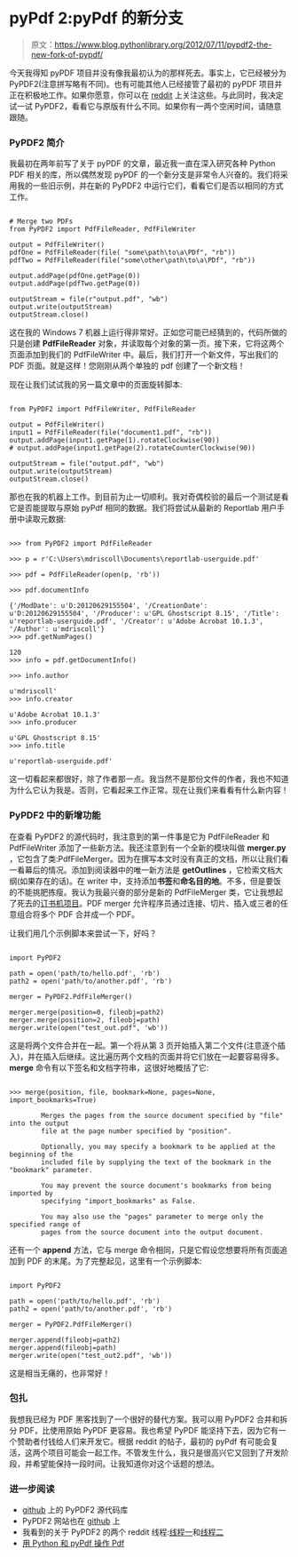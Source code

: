 # pyPdf 2:pyPdf 的新分支

> 原文：<https://www.blog.pythonlibrary.org/2012/07/11/pypdf2-the-new-fork-of-pypdf/>

今天我得知 pyPDF 项目并没有像我最初认为的那样死去。事实上，它已经被分为 PyPDF2(注意拼写略有不同)。也有可能其他人已经接管了最初的 pyPDF 项目并正在积极地工作。如果你愿意，你可以在 [reddit](http://www.reddit.com/r/Python/comments/wcsl7/an_intro_to_pyfpdf_a_simple_python_pdf_generation/) 上关注这些。与此同时，我决定试一试 PyPDF2，看看它与原版有什么不同。如果你有一两个空闲时间，请随意跟随。

### PyPDF2 简介

我最初在两年前写了关于 pyPDF 的文章，最近我一直在深入研究各种 Python PDF 相关的库，所以偶然发现 pyPDF 的一个新分支是非常令人兴奋的。我们将采用我的一些旧示例，并在新的 PyPDF2 中运行它们，看看它们是否以相同的方式工作。

```

# Merge two PDFs
from PyPDF2 import PdfFileReader, PdfFileWriter

output = PdfFileWriter()
pdfOne = PdfFileReader(file( "some\path\to\a\PDf", "rb"))
pdfTwo = PdfFileReader(file("some\other\path\to\a\PDf", "rb"))

output.addPage(pdfOne.getPage(0))
output.addPage(pdfTwo.getPage(0))

outputStream = file(r"output.pdf", "wb")
output.write(outputStream)
outputStream.close()

```

这在我的 Windows 7 机器上运行得非常好。正如您可能已经猜到的，代码所做的只是创建 **PdfFileReader** 对象，并读取每个对象的第一页。接下来，它将这两个页面添加到我们的 PdfFileWriter 中。最后，我们打开一个新文件，写出我们的 PDF 页面。就是这样！您刚刚从两个单独的 pdf 创建了一个新文档！

现在让我们试试我的另一篇文章中的页面旋转脚本:

```

from PyPDF2 import PdfFileWriter, PdfFileReader

output = PdfFileWriter()
input1 = PdfFileReader(file("document1.pdf", "rb"))
output.addPage(input1.getPage(1).rotateClockwise(90))
# output.addPage(input1.getPage(2).rotateCounterClockwise(90))

outputStream = file("output.pdf", "wb")
output.write(outputStream)
outputStream.close()

```

那也在我的机器上工作。到目前为止一切顺利。我对奇偶校验的最后一个测试是看它是否能提取与原始 pyPdf 相同的数据。我们将尝试从最新的 Reportlab 用户手册中读取元数据:

```

>>> from PyPDF2 import PdfFileReader

>>> p = r'C:\Users\mdriscoll\Documents\reportlab-userguide.pdf'

>>> pdf = PdfFileReader(open(p, 'rb'))

>>> pdf.documentInfo

{'/ModDate': u'D:20120629155504', '/CreationDate': u'D:20120629155504', '/Producer': u'GPL Ghostscript 8.15', '/Title': u'reportlab-userguide.pdf', '/Creator': u'Adobe Acrobat 10.1.3', '/Author': u'mdriscoll'}
>>> pdf.getNumPages()

120
>>> info = pdf.getDocumentInfo()

>>> info.author

u'mdriscoll'
>>> info.creator

u'Adobe Acrobat 10.1.3'
>>> info.producer

u'GPL Ghostscript 8.15'
>>> info.title

u'reportlab-userguide.pdf'

```

这一切看起来都很好，除了作者那一点。我当然不是那份文件的作者，我也不知道为什么它认为我是。否则，它看起来工作正常。现在让我们来看看有什么新内容！

### PyPDF2 中的新增功能

在查看 PyPDF2 的源代码时，我注意到的第一件事是它为 PdfFileReader 和 PdfFileWriter 添加了一些新方法。我还注意到有一个全新的模块叫做 **merger.py** ，它包含了类:PdfFileMerger。因为在撰写本文时没有真正的文档，所以让我们看一看幕后的情况。添加到阅读器中的唯一新方法是 **getOutlines** ，它检索文档大纲(如果存在的话)。在 writer 中，支持添加**书签**和**命名目的地**。不多，但是要饭的不能挑肥拣瘦。我认为我最兴奋的部分是新的 PdfFileMerger 类，它让我想起了死去的[订书机项目](https://github.com/hellerbarde/stapler)。PDF merger 允许程序员通过连接、切片、插入或三者的任意组合将多个 PDF 合并成一个 PDF。

让我们用几个示例脚本来尝试一下，好吗？

```

import PyPDF2

path = open('path/to/hello.pdf', 'rb')
path2 = open('path/to/another.pdf', 'rb')

merger = PyPDF2.PdfFileMerger()

merger.merge(position=0, fileobj=path2)
merger.merge(position=2, fileobj=path)
merger.write(open("test_out.pdf", 'wb'))

```

这是将两个文件合并在一起。第一个将从第 3 页开始插入第二个文件(注意逐个插入)，并在插入后继续。这比遍历两个文档的页面并将它们放在一起要容易得多。 **merge** 命令有以下签名和文档字符串，这很好地概括了它:

```

>>> merge(position, file, bookmark=None, pages=None, import_bookmarks=True)

        Merges the pages from the source document specified by "file" into the output
        file at the page number specified by "position".

        Optionally, you may specify a bookmark to be applied at the beginning of the 
        included file by supplying the text of the bookmark in the "bookmark" parameter.

        You may prevent the source document's bookmarks from being imported by
        specifying "import_bookmarks" as False.

        You may also use the "pages" parameter to merge only the specified range of 
        pages from the source document into the output document.

```

还有一个 **append** 方法，它与 merge 命令相同，只是它假设您想要将所有页面追加到 PDF 的末尾。为了完整起见，这里有一个示例脚本:

```

import PyPDF2

path = open('path/to/hello.pdf', 'rb')
path2 = open('path/to/another.pdf', 'rb')

merger = PyPDF2.PdfFileMerger()

merger.append(fileobj=path2)
merger.append(fileobj=path)
merger.write(open("test_out2.pdf", 'wb'))

```

这是相当无痛的，也非常好！

### 包扎

我想我已经为 PDF 黑客找到了一个很好的替代方案。我可以用 PyPDF2 合并和拆分 PDF，比使用原始 PyPDF 更容易。我也希望 PyPDF 能坚持下去，因为它有一个赞助者付钱给人们来开发它。根据 reddit 的帖子，最初的 pyPdf 有可能会复活，这两个项目可能会一起工作。不管发生什么，我只是很高兴它又回到了开发阶段，并希望能保持一段时间。让我知道你对这个话题的想法。

### 进一步阅读

*   [github](https://github.com/knowah/PyPDF2/) 上的 PyPDF2 源代码库
*   PyPDF2 网站也在 [github](http://knowah.github.com/PyPDF2/) 上
*   我看到的关于 PyPDF2 的两个 reddit 线程:[线程一](http://www.reddit.com/r/Python/comments/wcsl7/an_intro_to_pyfpdf_a_simple_python_pdf_generation/)和[线程二](http://www.reddit.com/r/Python/comments/qsvfm/pypdf2_updates_pypdf_pypdf2_is_an_opensource/)
*   [用 Python 和 pyPdf 操作 Pdf](https://www.blog.pythonlibrary.org/2010/05/15/manipulating-pdfs-with-python-and-pypdf/)